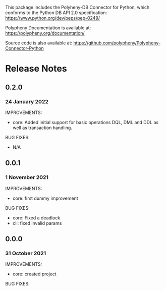 This package includes the Polyheny-DB Connector for Python, which conforms to the Python DB API 2.0 specification:
https://www.python.org/dev/peps/pep-0249/

Polypheny Documentation is available at:
https://polypheny.org/documentation/

Source code is also available at: https://github.com/polypheny/Polypheny-Connector-Python

# Release Notes

## 0.2.0
### 24 January 2022

IMPROVEMENTS:

* core: Added initial support for basic operations DQL, DML and DDL as well as transaction handling.

BUG FIXES:

* N/A

 
## 0.0.1
### 1 November 2021

IMPROVEMENTS:

* core: first dummy improvement

BUG FIXES:

* core: Fixed a deadlock 
* cli: fixed invalid params

 
## 0.0.0
### 31 October 2021

IMPROVEMENTS:

* core: created project

BUG FIXES:
